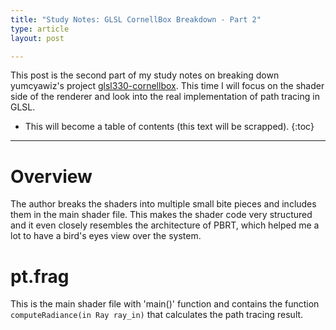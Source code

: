 ```yaml
---
title: "Study Notes: GLSL CornellBox Breakdown - Part 2"
type: article
layout: post

---
```

This post is the second part of my study notes on breaking down yumcyawiz's project [glsl330-cornellbox](https://github.com/yumcyaWiz/glsl330-cornellbox). This time I will focus on the shader side of the renderer and look into the real implementation of path tracing in GLSL.

* This will become a table of contents (this text will be scrapped).
{:toc}

---
# Overview

The author breaks the shaders into multiple small bite pieces and includes them in the main shader file. This makes the shader code very structured and it even closely resembles the architecture of PBRT, which helped me a lot to have a bird's eyes view over the system.

# pt.frag
This is the main shader file with 'main()' function and contains the function `computeRadiance(in Ray ray_in)` that calculates the path tracing result. 